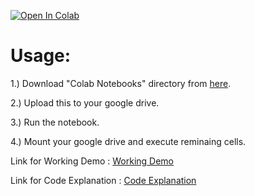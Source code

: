 [![Open In Colab](https://colab.research.google.com/assets/colab-badge.svg)](https://colab.research.google.com/drive/1s-MQZ5-DLU8SzOcQKzKm9Yvx13bQgCjT?usp=sharing)


# Usage:

1.) Download "Colab Notebooks" directory from [here](https://drive.google.com/drive/folders/1VS8rjAGnAs6XTzIMO24BbTkF8clKMrt_?usp=sharing).

2.) Upload this to your google drive.

3.) Run the notebook.

4.) Mount your google drive and execute reminaing cells.

Link for Working Demo : [Working Demo](https://drive.google.com/file/d/1IMArzCL9Vueyb3uNE0CJnezCIJD3HGv4/view?usp=sharing) 

Link for Code Explanation : [Code Explanation](https://drive.google.com/file/d/1F_4MujUKJzJgureGk6p9JNvPtEpvhWSO/view?usp=sharing) 

